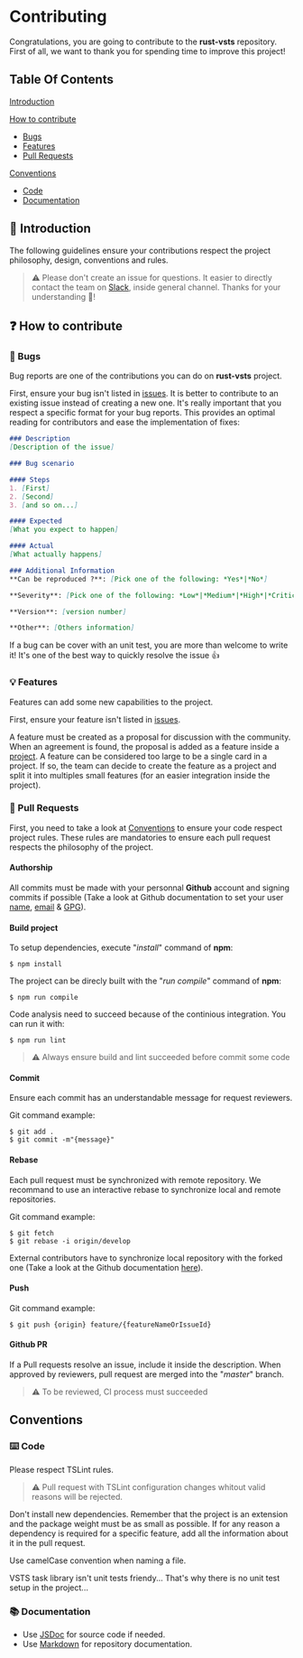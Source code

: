 # Contributing

Congratulations, you are going to contribute to the **rust-vsts** repository.
First of all, we want to thank you for spending time to improve this project!

## Table Of Contents

[Introduction](#introduction)

[How to contribute](#how-to-contribute)

* [Bugs](#bugs)
* [Features](#features)
* [Pull Requests](#pull-requests)

[Conventions](#conventions)

* [Code](#code)
* [Documentation](#documentation)

## <a id="introduction"></a>🏁 Introduction

The following guidelines ensure your contributions respect the project philosophy, design, conventions and rules.

> ⚠️ Please don't create an issue for questions. It easier to directly contact the team on [Slack](https://join.slack.com/t/rust-vsts-extension/shared_invite/enQtMzkxNzU4MTgyMDg2LTlkMjJmMzM2MmIyYmJmMjFmNDJkN2IzZmMxZDFhZTgyOGFjYWExNTkwM2YwYTQ3YmI3OWNlYjBhYjcyNGY5OTM), inside general channel. Thanks for your understanding 🙏!

## <a id="how-to-contribute"></a>❓ How to contribute

### <a id="bugs"></a>🐛 Bugs

Bug reports are one of the contributions you can do on **rust-vsts** project.

First, ensure your bug isn't listed in [issues](https://github.com/spontoreau/rust-vsts/issues). It is better to contribute to an existing issue instead of creating a new one. It's really important that you respect a specific format for your bug reports. This provides an optimal reading for contributors and ease the implementation of fixes:

```markdown
### Description
[Description of the issue]

### Bug scenario

#### Steps
1. [First]
2. [Second]
3. [and so on...]

#### Expected 
[What you expect to happen]

#### Actual 
[What actually happens]

### Additional Information
**Can be reproduced ?**: [Pick one of the following: *Yes*|*No*]

**Severity**: [Pick one of the following: *Low*|*Medium*|*High*|*Critical*]

**Version**: [version number]

**Other**: [Others information]
```

If a bug can be cover with an unit test, you are more than welcome to write it! It's one of the best way to quickly resolve the issue 👍

### <a id="features"></a>💡 Features

Features can add some new capabilities to the project.

First, ensure your feature isn't listed in [issues](https://github.com/spontoreau/rust-vsts/issues).

A feature must be created as a proposal for discussion with the community. When an agreement is found, the proposal is added as a feature inside a [project](https://github.com/spontoreau/rust-vsts/projects). A feature can be considered too large to be a single card in a project. If so, the team can decide to create the feature as a project and split it into multiples small features (for an easier integration inside the project).

### <a id="pull-requests"></a>🎁 Pull Requests

First, you need to take a look at [Conventions](#conventions) to ensure your code respect project rules. These rules are mandatories to ensure each pull request respects the philosophy of the project.

#### Authorship

All commits must be made with your personnal **Github** account and signing commits if possible (Take a look at Github documentation to set your user [name](https://help.github.com/articles/setting-your-username-in-git/), [email](https://help.github.com/articles/setting-your-email-in-git/) & [GPG](https://help.github.com/articles/signing-commits-using-gpg/)).

#### Build project

To setup dependencies, execute "_install_" command of **npm**:

```
$ npm install
```

The project can be direcly built with the "_run compile_" command of **npm**:

```
$ npm run compile
```

Code analysis need to succeed because of the continious integration. You can run it with:

```
$ npm run lint
```

> ⚠️ Always ensure build and lint succeeded before commit some code

#### Commit

Ensure each commit has an understandable message for request reviewers.

Git command example:

```
$ git add .
$ git commit -m"{message}"
```

#### Rebase

Each pull request must be synchronized with remote repository. We recommand to use an interactive rebase to synchronize local and remote repositories.

Git command example:

```
$ git fetch
$ git rebase -i origin/develop
```

External contributors have to synchronize local repository with the forked one (Take a look at the Github documentation [here](https://help.github.com/articles/syncing-a-fork/)).

#### Push

Git command example:

```
$ git push {origin} feature/{featureNameOrIssueId}
```

#### Github PR

If a Pull requests resolve an issue, include it inside the description. When approved by reviewers, pull request are merged into the "_master_" branch.

> ⚠️ To be reviewed, CI process must succeeded

## <a id="conventions"></a>Conventions

### <a id="code"></a>⌨️ Code

Please respect TSLint rules.

> ⚠️ Pull request with TSLint configuration changes whitout valid reasons will be rejected.

Don't install new dependencies. Remember that the project is an extension and the package weight must be as small as possible. If for any reason a dependency is required for a specific feature, add all the information about it in the pull request.

Use camelCase convention when naming a file.

VSTS task library isn't unit tests friendy... That's why there is no unit test setup in the project...

### <a id="documentation"></a>📚 Documentation

* Use [JSDoc](http://usejsdoc.org/) for source code if needed.
* Use [Markdown](https://github.com/adam-p/markdown-here/wiki/Markdown-Cheatsheet) for repository documentation.